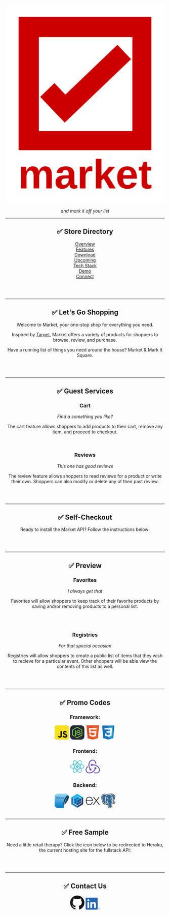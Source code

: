 <p align="center"><img align="justify" src="https://github.com/kevinlongboy/Market/blob/main/images/branding/market-logo-full.png" alt="CraneBnB Logo" width="500"></p>

<!-- <p align="center">An AirBnB Clone</p> -->


_<p align="center"> and mark it off your list </p>_

<div>
<div>

---

<div align="center">


## ✅ Store Directory

[Overview](https://github.com/kevinlongboy/Market#-directory) <br>
[Features](https://github.com/kevinlongboy/Market#-lets-go-shopping) <br>
[Download](https://github.com/kevinlongboy/Market#-guest-services) <br>
[Upcoming](https://github.com/kevinlongboy/Market#-self-checkout) <br>
[Tech Stack](https://github.com/kevinlongboy/Market#-preview) <br>
[Demo](https://github.com/kevinlongboy/Market#-free-sample) <br>
[Connect](https://github.com/kevinlongboy/Market#-contact-us) <br>

<br>
<br>

---

##  ✅ Let's Go Shopping
  
Welcome to Market, your one-stop shop for everything you need.

Inspired by <a href="https://www.target.com/" alt="Target website">Target</a>, Market offers a variety of products for shoppers to browse, review, and purchase.

Have a running list of things you need around the house? Market & Mark It Square.

<br>
<br>

---

##  ✅ Guest Services

### Cart

_Find a something you like?_

The cart feature allows shoppers to add products to their cart, remove any item, and proceed to checkout. 

<br>

### Reviews

_This one has good reviews_

The review feature allows shoppers to read reviews for a product or write their own. Shoppers can also modify or delete any of their past review.
  
<br>
<br>

---

##  ✅ Self-Checkout

Ready to install the Market API? Follow the instructions below:

<!--
  
### 1. Navigate to GitHub:
* Click <a href="https://github.com/kevinlongboy/Market" alt="Market GitHub repository link">here</a> to be redirected to the Market page
<img src="assets/instructions/setup-instructions-step-1.gif" alt="Navigate to GitHub GIF" width="400">

### 2. Download the API: 
* Click the "Code" button
* Select "Download ZIP" from the dropdown menu
* Save the file in your desired location
<img src="assets/instructions/setup-instructions-step-2.gif" alt="Download the API GIF" width="400">

### 3. Open the repository:
* Navigate to the location where you previously saved your zipped file
* Unzip the file by double-clicking on the icon, or by right-clicking on the icon and selecting "Open"
* This unzipped folder is the repository which contains both the backend and frontend components of the API
<img src="assets/instructions/setup-instructions-step-3.gif" alt="Open the repository GIF" width="400">

### 4. Initialize the backend: 
* Open a new terminal
* Navigate to the _backend_ folder
* Download dependencies by running the command: "npm install"
* Initialize your database by running "npx dotenv sequelize db:migrate"
* Populate your database by running "npx dotenv sequelize db:seed:all"
* Start the backend server by running the command: "npm start"
<img src="assets/instructions/setup-instructions-step-4.gif" alt="Initialize the backend GIF" width="400">

### 5. Initialize the frontend: 
* Open a new terminal
* Navigate to the _frontend_ folder
* Download dependencies by running the command: "npm install"
<img src="assets/instructions/setup-instructions-step-5.gif" alt="Initialize the frontend GIF" width="400">

### 6. Launch the app:
* From the _frontend_ folder, run the command: "npm start"
* Allow React to open the app in your browser
* Welcome to CraneBnB
<img src="assets/instructions/setup-instructions-step-6.gif" alt="Launch the app GIF" width="400">
-->

<br>
<br>

---

##  ✅ Preview

### Favorites
_I always get that_

Favorites will allow shoppers to keep track of their favorite products by saving and/or removing products to a personal list. 
  
<br>
<br>

### Registries
_For that special occasion_

Registries will allow shoppers to create a public list of items that they wish to recieve for a particular event. Other shoppers will be able view the contents of this list as well.
  
<br>
<br>

---

##  ✅ Promo Codes

### Framework:

<p>
<a href="https://www.javascript.com/"><img alt="JavaScript" width="45px" src="images/tech-stack/javascript-logo.png"/></a>
<a href="https://nodejs.org/en/"><img alt="Node.JS" width="45px" src="images/tech-stack/nodejs-logo.svg"/></a>
<a href="https://html.spec.whatwg.org/"><img alt="HTML" width="45px" src="images/tech-stack/html-logo.png"/></a>
<a href="https://www.w3.org/TR/CSS/#css"><img alt="CSS" width="45px" src="images/tech-stack/css-logo.png"/></a>
<br>

### Frontend:

<p>
<a href="https://reactjs.org/"><img alt="React" width="45px" src="images/tech-stack/react-logo.png"/></a>
<a href="https://redux.js.org/"><img alt="Redux" width="45px" src="images/tech-stack/redux-logo.png"/></a>
<br>

### Backend:

<p>
<a href="https://sqlite.org/index.html"><img alt="SQLite" width="45px" src="images/tech-stack/sqlite-logo.svg"/></a>
<a href="https://sequelize.org/"><img alt="Sequelize" width="45px" src="images/tech-stack/sequelize-logo.png"/></a>
<a href="https://expressjs.com/"><img alt="Express" width="45px" src="images/tech-stack/express-logo.png"/></a>
<a href="https://www.postgresql.org/"><img alt="PostgreSQL" width="45px" src="images/tech-stack/postgresql-logo.png"/></a>

<br>
<br>
  
---

##  ✅ Free Sample

Need a little retail therapy? Click the icon below to be redirected to Heroku, the current hosting site for the fullstack API:
<!--
<p>
<a href="https://kl-market.herokuapp.com/"><img vertical-align="middle" alt="Market live site hosted via Heroku" width="45px" src="images/social-media-branding/heroku-logo.jpg"/></a>
-->
<br>
<br>

---  
##  ✅ Contact Us

<a href="https://github.com/kevinlongboy"><img vertical-align="middle" alt="Developer's GitHub Page" width="45px" src="images/social-media-branding/github-logo.png"/></a>
<a href="https://www.linkedin.com/in/kevinlongboy/"><img vertical-align="middle" alt="Developer's LinkedIn Page" width="45px" src="images/social-media-branding/linkedin-logo.png"/></a>
<br>
<br>
